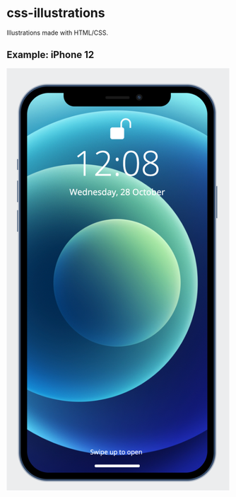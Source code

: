 # css-illustrations
Illustrations made with HTML/CSS.

## Example: iPhone 12
![iPhone 12 screen](iphone_v3.png)
